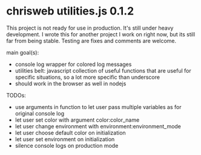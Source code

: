 chrisweb utilities.js 0.1.2
===========================

This project is not ready for use in production. It's still under heavy development. I wrote this for another project I work on right now, but its still far from being stable. Testing are fixes and comments are welcome.

main goal(s):
* console log wrapper for colored log messages
* utilities belt: javascript collection of useful functions that are useful for specific situations, so a lot more specific than underscore
* should work in the browser as well in nodejs

TODOs: 
* use arguments in function to let user pass multiple variables as for original console log
* let user set color with argument color:color_name
* let user change environment with environment:environment_mode
* let user choose default color on initialization
* let user set environment on initialization
* silence console logs on production mode

